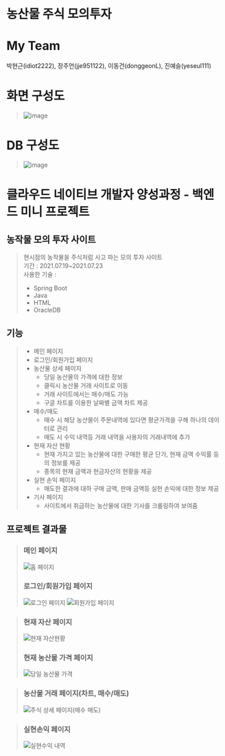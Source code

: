 # 농산물 주식 모의투자

<h1> My Team </h1>
<p> 박현근(idiot2222), 장주언(jje951122), 이동건(donggeonL), 진예슬(yeseul111) </p>

<h1> 화면 구성도</h1> 

> ![image](https://user-images.githubusercontent.com/87507644/135511424-38867834-e55c-440b-bc60-715b711943f2.png)

<h1> DB 구성도 </h1>

> ![image](https://user-images.githubusercontent.com/87507644/135515522-38ea8e92-21ec-4bc8-9e45-0dc808df42f2.png)
# 클라우드 네이티브 개발자 양성과정 - 백엔드 미니 프로젝트

## 농작물 모의 투자 사이트
> 현시점의 농작물을 주식처럼 사고 파는 모의 투자 사이트  
> 기간 : 2021.07.19~2021.07.23  
> 사용한 기술 : 
>* Spring Boot  
>* Java 
>* HTML
>* OracleDB

## 기능
> * 메인 페이지  
> * 로그인/회원가입 페이지
> * 농산물 상세 페이지  
>   + 당일 농산물의 가격에 대한 정보
>   + 클릭시 농산물 거래 사이트로 이동
>   + 거래 사이트에서는 매수/매도 가능
>   + 구글 차트를 이용한 날짜별 금액 차트 제공
> * 매수/매도
>   + 매수 시 해당 농산물이 주문내역에 있다면 평균가격을 구해 하나의 데이터로 관리
>   + 매도 시 수익 내역등 거래 내역을 사용자의 거래내역에 추가
> * 현재 자산 현황
>   + 현재 가지고 있는 농산물에 대한 구매한 평균 단가, 현재 금액 수익률 등의 정보를 제공
>   + 종목의 현재 금액과 현금자산의 현황을 제공
> * 실현 손익 페이지  
>   + 매도한 결과에 대하 구매 금액, 판매 금액등 실현 손익에 대한 정보 제공
> * 기사 페이지  
>   + 사이트에서 취급하는 농산물에 대한 기사를 크롤링하여 보여줌

  
## 프로젝트 결과물
> ### 메인 페이지
> ![홈 페이지](https://user-images.githubusercontent.com/76868571/130433635-bc78828b-a5a8-4a2e-b0c2-a050af20539a.JPG)
> 
> ### 로그인/회원가입 페이지
> ![로그인 페이지](https://user-images.githubusercontent.com/76868571/130433631-8f4fdab4-2d10-4726-9c26-e0cc57dc03f8.JPG)
> ![회원가입 페이지](https://user-images.githubusercontent.com/76868571/130433646-685a6e9a-d778-43db-b802-bf60564414a2.JPG)


> ### 현재 자산 페이지
> ![현재 자산현황](https://user-images.githubusercontent.com/76868571/130433643-1e69b4fa-e209-4614-8d57-810db060a469.JPG)
> 
> ### 현재 농산물 가격 페이지
> ![당일 농산물 가격](https://user-images.githubusercontent.com/76868571/130433639-fa2d0c6a-b4e1-427d-b62d-d4b5a69e49e1.JPG)


> ### 농산물 거래 페이지(차트, 매수/매도)
> ![주식 상세 페이지(매수 매도)](https://user-images.githubusercontent.com/76868571/130433642-f9dc267e-1715-420a-9af2-ee4d3fef5870.JPG)

> ### 실현손익 페이지
> ![실현수익 내역](https://user-images.githubusercontent.com/76868571/130433644-b91e2b3e-169b-4401-bf9a-903cacd7ea44.JPG)
